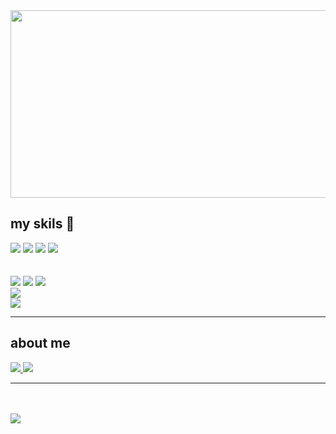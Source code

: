 <a href="https://github.com/devxb/gitanimals">
<img
  src="https://render.gitanimals.org/farms/Yongjin081002"
  width="601"
  height="300"
/>
</a>

## my skils 👋
  <p></p>
    <div>
      <img src="https://img.shields.io/badge/github-181717?style=for-the-badge&logo=github&logoColor=white">
      <img src="https://img.shields.io/badge/Python-3776AB?style=for-the-badge&logo=Python&logoColor=white">
      <img src="https://img.shields.io/badge/HTML-239120?style=for-the-badge&logo=html5&logoColor=white">
       <img src='https://img.shields.io/badge/CSS-239120?&style=for-the-badge&logo=css3&logoColor=white'>
    </div>
    <br>
    <br>
    <div>
        <img src='https://img.shields.io/badge/React-20232A?style=for-the-badge&logo=react&logoColor=61DAFB'>
         <img src="https://img.shields.io/badge/Javascript-F7DF1E?style=for-the-badge&logo=Javascript&logoColor=white">
        <img src='https://img.shields.io/badge/vue.js-%2335495e.svg?style=for-the-badge&logo=vuedotjs&logoColor=%234FC08D)'>
      <br>
        <img src='https://skillicons.dev/icons?i=js,html,css,react,vue,)](https://skillicons.dev'>
      <br>
        <img src='https://skillicons.dev/icons?i=python,github,)](https://skillicons.dev'>
    </div>
    <hr>
    
   <h2>about me </h2>
    <a href='https://www.instagram.com/kimu_yj/'>
       <img src='https://skillicons.dev/icons?i=instagram,)](https://skillicons.dev'>
    </a>
    <a href='https://yong08.notion.site/451eba842c3441cc97c5a7f49f511cbe?pvs=4'>
      <img src='https://skillicons.dev/icons?i=notion,)](https://skillicons.dev'>
    </a>
    <hr>
    <br>
    <br>
    <img src='https://github-readme-stats.vercel.app/api/top-langs/?username=Yongjin081002&theme=blue-green'>


